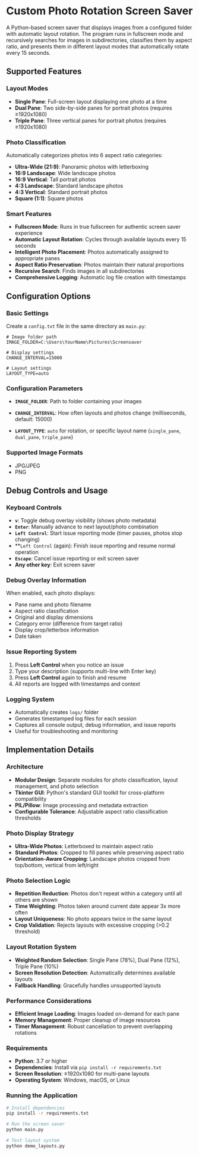 # Custom Photo Rotation Screen Saver

A Python-based screen saver that displays images from a configured folder with automatic layout rotation. The program runs in fullscreen mode and recursively searches for images in subdirectories, classifies them by aspect ratio, and presents them in different layout modes that automatically rotate every 15 seconds.

## Supported Features

### Layout Modes
- **Single Pane**: Full-screen layout displaying one photo at a time
- **Dual Pane**: Two side-by-side panes for portrait photos (requires ≥1920x1080)
- **Triple Pane**: Three vertical panes for portrait photos (requires ≥1920x1080)

### Photo Classification
Automatically categorizes photos into 6 aspect ratio categories:
- **Ultra-Wide (21:9)**: Panoramic photos with letterboxing
- **16:9 Landscape**: Wide landscape photos
- **16:9 Vertical**: Tall portrait photos  
- **4:3 Landscape**: Standard landscape photos
- **4:3 Vertical**: Standard portrait photos
- **Square (1:1)**: Square photos

### Smart Features
- **Fullscreen Mode**: Runs in true fullscreen for authentic screen saver experience
- **Automatic Layout Rotation**: Cycles through available layouts every 15 seconds
- **Intelligent Photo Placement**: Photos automatically assigned to appropriate panes
- **Aspect Ratio Preservation**: Photos maintain their natural proportions
- **Recursive Search**: Finds images in all subdirectories
- **Comprehensive Logging**: Automatic log file creation with timestamps

## Configuration Options

### Basic Settings
Create a `config.txt` file in the same directory as `main.py`:

```
# Image folder path
IMAGE_FOLDER=C:\Users\YourName\Pictures\Screensaver

# Display settings
CHANGE_INTERVAL=15000

# Layout settings
LAYOUT_TYPE=auto
```

### Configuration Parameters
- **`IMAGE_FOLDER`**: Path to folder containing your images

- **`CHANGE_INTERVAL`**: How often layouts and photos change (milliseconds, default: 15000)
- **`LAYOUT_TYPE`**: `auto` for rotation, or specific layout name (`single_pane`, `dual_pane`, `triple_pane`)


### Supported Image Formats
- JPG/JPEG
- PNG

## Debug Controls and Usage

### Keyboard Controls
- **`v`**: Toggle debug overlay visibility (shows photo metadata)
- **`Enter`**: Manually advance to next layout/photo combination
- **`Left Control`**: Start issue reporting mode (timer pauses, photos stop changing)
- **`Left Control` (again): Finish issue reporting and resume normal operation
- **`Escape`**: Cancel issue reporting or exit screen saver
- **Any other key**: Exit screen saver

### Debug Overlay Information
When enabled, each photo displays:
- Pane name and photo filename
- Aspect ratio classification
- Original and display dimensions
- Category error (difference from target ratio)
- Display crop/letterbox information
- Date taken

### Issue Reporting System
1. Press **Left Control** when you notice an issue
2. Type your description (supports multi-line with Enter key)
3. Press **Left Control** again to finish and resume
4. All reports are logged with timestamps and context

### Logging System
- Automatically creates `logs/` folder
- Generates timestamped log files for each session
- Captures all console output, debug information, and issue reports
- Useful for troubleshooting and monitoring

## Implementation Details

### Architecture
- **Modular Design**: Separate modules for photo classification, layout management, and photo selection
- **Tkinter GUI**: Python's standard GUI toolkit for cross-platform compatibility
- **PIL/Pillow**: Image processing and metadata extraction
- **Configurable Tolerance**: Adjustable aspect ratio classification thresholds

### Photo Display Strategy
- **Ultra-Wide Photos**: Letterboxed to maintain aspect ratio
- **Standard Photos**: Cropped to fill panes while preserving aspect ratio
- **Orientation-Aware Cropping**: Landscape photos cropped from top/bottom, vertical from left/right

### Photo Selection Logic
- **Repetition Reduction**: Photos don't repeat within a category until all others are shown
- **Time Weighting**: Photos taken around current date appear 3x more often
- **Layout Uniqueness**: No photo appears twice in the same layout
- **Crop Validation**: Rejects layouts with excessive cropping (>0.2 threshold)

### Layout Rotation System
- **Weighted Random Selection**: Single Pane (78%), Dual Pane (12%), Triple Pane (10%)
- **Screen Resolution Detection**: Automatically determines available layouts
- **Fallback Handling**: Gracefully handles unsupported layouts

### Performance Considerations
- **Efficient Image Loading**: Images loaded on-demand for each pane
- **Memory Management**: Proper cleanup of image resources
- **Timer Management**: Robust cancellation to prevent overlapping rotations

### Requirements
- **Python**: 3.7 or higher
- **Dependencies**: Install via `pip install -r requirements.txt`
- **Screen Resolution**: ≥1920x1080 for multi-pane layouts
- **Operating System**: Windows, macOS, or Linux

### Running the Application
```bash
# Install dependencies
pip install -r requirements.txt

# Run the screen saver
python main.py

# Test layout system
python demo_layouts.py
```
